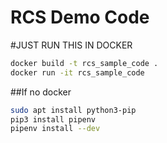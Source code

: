 # RCS Demo Code

#JUST RUN THIS IN DOCKER

```bash
docker build -t rcs_sample_code .
docker run -it rcs_sample_code
```

##If no docker
```bash
sudo apt install python3-pip
pip3 install pipenv
pipenv install --dev
```


